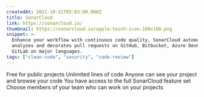 ```yaml
---
createdAt: 2021-10-31T05:03:00.000Z
title: SonarCloud
link: https://sonarcloud.io/
thumbnail: https://sonarcloud.io/apple-touch-icon-180x180.png
snippet: >-
  Enhance your workflow with continuous code quality, SonarCloud automatically
  analyzes and decorates pull requests on GitHub, Bitbucket, Azure DevOps and
  GitLab on major languages.
tags: ["clean-code", "security", "code-review"]
---
```

Free for public projects
Unlimited lines of code
Anyone can see your project and browse your code
You have access to the full SonarCloud feature set
Choose members of your team who can work on your projects